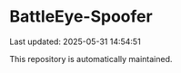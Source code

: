# BattleEye-Spoofer

Last updated: 2025-05-31 14:54:51

This repository is automatically maintained.
